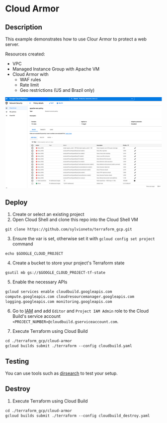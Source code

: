 # Cloud Armor

## Description

This example demonstrates how to use Clour Armor to protect a web server.

Resources created:
- VPC
- Managed Instance Group with Apache VM
- Cloud Armor with
  - WAF rules
  - Rate limit
  - Geo restrictions (US and Brazil only)

![image](cloud-armor-policy.png)

## Deploy

1. Create or select an existing project
2. Open Cloud Shell and clone this repo into the Cloud Shell VM
```
git clone https://github.com/sylvioneto/terraform_gcp.git
```
3. Ensure the var is set, otherwise set it with `gcloud config set project` command
```
echo $GOOGLE_CLOUD_PROJECT
```

4. Create a bucket to store your project's Terraform state
```
gsutil mb gs://$GOOGLE_CLOUD_PROJECT-tf-state
```

5. Enable the necessary APIs
```
gcloud services enable cloudbuild.googleapis.com compute.googleapis.com cloudresourcemanager.googleapis.com logging.googleapis.com monitoring.googleapis.com 
```

6. Go to [IAM](https://console.cloud.google.com/iam-admin/iam) and add `Editor` and `Project IAM Admin` role to the Cloud Build's service account `<PROJECT_NUMBER>@cloudbuild.gserviceaccount.com`.

7. Execute Terraform using Cloud Build
```
cd ./terraform_gcp/cloud-armor
gcloud builds submit ./terraform --config cloudbuild.yaml
```

## Testing
You can use tools such as [dirsearch](https://github.com/maurosoria/dirsearch) to test your setup.

## Destroy
1. Execute Terraform using Cloud Build
```
cd ./terraform_gcp/cloud-armor
gcloud builds submit ./terraform --config cloudbuild_destroy.yaml
```
